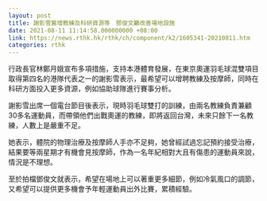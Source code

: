 ```yaml
---
layout: post
title: 謝影雪冀增教練及科研資源等　鄧俊文籲改善場地設施
date: 2021-08-11 11:14:58.000000000 +08:00
link: https://news.rthk.hk/rthk/ch/component/k2/1605341-20210811.htm
categories: rthk
---
```


行政長官林鄭月娥宣布多項措施，支持本港體育發展，在東京奧運羽毛球混雙項目取得第四名的港隊代表之一的謝影雪表示，最希望可以增聘教練及按摩師，同時在科研方面投入更多資源，例如協助球隊進行賽事分析。

謝影雪出席一個電台節目後表示，現時羽毛球雙打的訓練，由兩名教練負責兼顧30多名運動員，而帶領他們出戰奧運的教練，即將返回台灣，未來只餘下一名教練，人數上是嚴重不足。

她表示，體院的物理治療及按摩師人手亦不足夠，她曾經試過忘記預約接受治療，結果要等兩星期才有機會見按摩師，作為一名年紀相對大且有傷患的運動員來說，情況是不理想。

至於拍檔鄧俊文就表示，希望在場地上可以著重更多細節，例如冷氣風口的調節，又希望可以提供更多機會予年輕運動員出外比賽，累積經驗。
